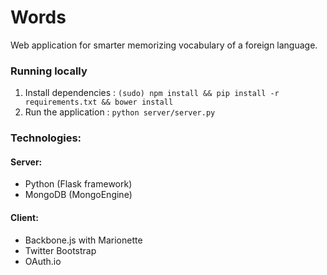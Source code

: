 # Words
Web application for smarter memorizing vocabulary of a foreign language.

### Running locally

1. Install dependencies : `(sudo) npm install && pip install -r requirements.txt && bower install`
2. Run the application : `python server/server.py`

### Technologies:

#### Server:
* Python (Flask framework)
* MongoDB (MongoEngine)

#### Client:
* Backbone.js with Marionette
* Twitter Bootstrap
* OAuth.io
